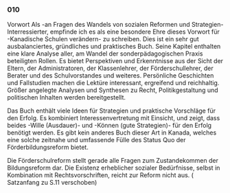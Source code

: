 ### 010 ###

Vorwort
Als -an Fragen des Wandels von sozialen Reformen und Strategien- Interressierter,
empfinde ich es als eine besondere Ehre dieses Vorwort für -Kanadische Schulen verändern- zu schreiben.
Dies ist ein sehr gut ausbalanciertes, gründliches und praktisches Buch.
Seine Kapitel enthalten eine klare Analyse aller, am Wandel
der sonderpädagogischen Praxis beteiligten Rollen.
Es bietet Perspektiven und Erkenntnisse aus der Sicht der Eltern,
der Administratoren, der Klassenlehrer, der Förderschullehrer,
der Berater und des Schulvorstandes und weiteres.
Persönliche Geschichten und Fallstudien machen die Lektüre interessant,
ergreifend und reichhaltig. Größer angelegte Analysen und Synthesen zu
Recht, Politikgestaltung und politischen Inhalten werden bereitgestellt.

Das Buch enthält viele Ideen für Strategien und praktische
Vorschläge für den Erfolg. Es kombiniert Interessenvertretung mit Einsicht,
und zeigt, dass beides -Wille (Ausdauer)- und -Können (gute
Strategien)- für den Erfolg benötigt werden. Es gibt kein anderes Buch dieser
Art in Kanada, welches eine solche zeitnahe und umfassende Fülle des
Status Quo der Förderbildungsreform bietet.

Die Förderschulreform stellt gerade alle Fragen
zum Zustandekommen der Bildungsreform dar. 
Die Existenz erheblicher sozialer Bedürfnisse, selbst in Kombination mit
Rechtsvorschriften, reicht zur Reform nicht aus. ( Satzanfang zu S.11 verschoben)